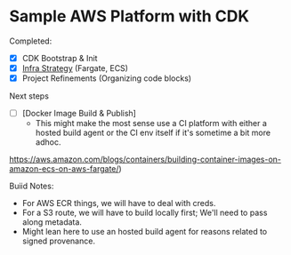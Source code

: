 # Sample AWS Platform with CDK

Completed:

- [x] CDK Bootstrap & Init
- [x] [Infra Strategy](https://github.com/aws-samples/aws-cdk-examples/tree/master/typescript/ecs/fargate-service-with-local-image) (Fargate, ECS)
- [x] Project Refinements (Organizing code blocks)

Next steps
- [ ] [Docker Image Build & Publish]
  - This might make the most sense use a CI platform with either a hosted build agent or the CI env itself if it's sometime a bit more adhoc.

https://aws.amazon.com/blogs/containers/building-container-images-on-amazon-ecs-on-aws-fargate/)

Buiid Notes:
- For AWS ECR things, we will have to deal with creds.
- For a S3 route, we will have to build locally first; We'll need to pass along metadata.
- Might lean here to use an hosted build agent for reasons related to signed provenance.
